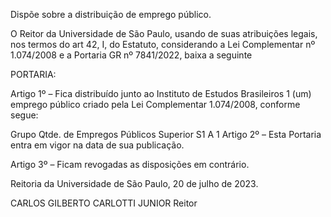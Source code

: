 Dispõe sobre a distribuição de emprego público.

O Reitor da Universidade de São Paulo, usando de suas atribuições legais, nos termos do art 42, I, do Estatuto, considerando a Lei Complementar nº 1.074/2008 e a Portaria GR nº 7841/2022, baixa a seguinte

PORTARIA:

Artigo 1º – Fica distribuído junto ao Instituto de Estudos Brasileiros 1 (um) emprego público criado pela Lei Complementar 1.074/2008, conforme segue:

Grupo	Qtde. de Empregos Públicos
Superior S1 A	1
Artigo 2º – Esta Portaria entra em vigor na data de sua publicação.

Artigo 3º – Ficam revogadas as disposições em contrário.

Reitoria da Universidade de São Paulo, 20 de julho de 2023.

CARLOS GILBERTO CARLOTTI JUNIOR
Reitor